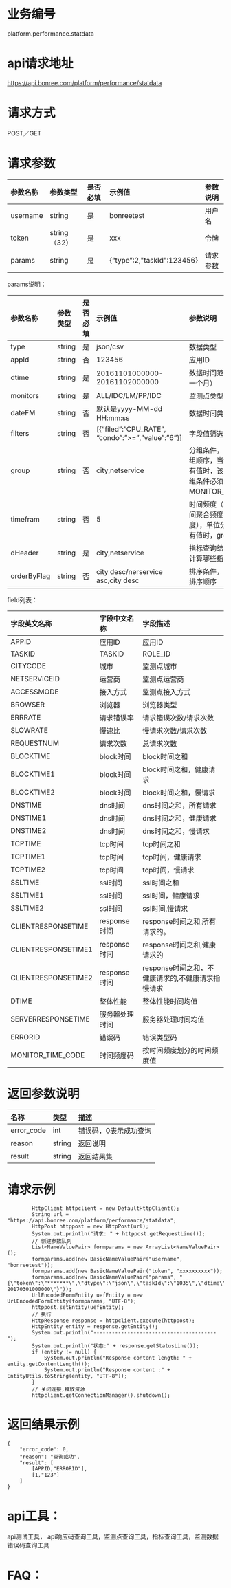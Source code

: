 # 业务编号

platform.performance.statdata

# api请求地址

https://api.bonree.com/platform/performance/statdata

# 请求方式

POST／GET

# 请求参数

| 参数名称 | 参数类型 | 是否必填 | 示例值 | 参数说明 |
| :--- | :--- | :--- | :--- | :--- |
| username | string | 是 | bonreetest | 用户名 |
| token | string（32） | 是 | xxx | 令牌 |
| params | string | 是 | {“type”:2,"taskId":123456} | 请求参数 |

params说明：

| 参数名称 | 参数类型 | 是否必填 | 示例值 | 参数说明 |
| :--- | :--- | :--- | :--- | :--- |
| type | string | 是 | json/csv | 数据类型 |
| appId | string | 否 | 123456 | 应用ID |
| dtime | string | 是 | 20161101000000-20161102000000 | 数据时间范围，（时间最长一个月） |
| monitors | string | 是 | ALL/IDC/LM/PP/IDC | 监测点类型 |
| dateFM | string | 否 | 默认是yyyy-MM-dd HH:mm:ss | 数据时间类型 |
| filters | string | 否 | \[{“filed”:”CPU\_RATE”, “condo”:”&gt;=”,”value”:”6”}\] | 字段值筛选条件 |
| group | string | 否 | city,netservice | 分组条件，字段顺序为分组顺序，当timefram参数有值时，该参数必填，分组条件必须包括MONITOR\_TIME\_CODE。 |
| timefram | string | 否 | 5 | 时间频度（查询结果的时间聚合频度，比如5分钟频度），单位分钟，当改参数有值时，group参数必填 |
| dHeader | string | 是 | city,netservice | 指标查询结果，可以指定计算哪些指标 |
| orderByFlag | string | 否 | city desc/nerservice asc,city desc | 排序条件，字段顺序就是排序顺序 |

field列表：

| 字段英文名称 | 字段中文名称 | 字段描述 |
| :--- | :--- | :--- |
| APPID | 应用ID | 应用ID |
| TASKID | TASKID | ROLE\_ID |
| CITYCODE | 城市 | 监测点城市 |
| NETSERVICEID | 运营商 | 监测点运营商 |
| ACCESSMODE | 接入方式 | 监测点接入方式 |
| BROWSER | 浏览器 | 浏览器类型 |
| ERRRATE | 请求错误率 | 请求错误次数/请求次数 |
| SLOWRATE | 慢速比 | 慢请求次数/请求次数 |
| REQUESTNUM | 请求次数 | 总请求次数 |
| BLOCKTIME | block时间 | block时间之和 |
| BLOCKTIME1 | block时间 | block时间之和，健康请求 |
| BLOCKTIME2 | block时间 | block时间之和，慢请求 |
| DNSTIME | dns时间 | dns时间之和，所有请求 |
| DNSTIME1 | dns时间 | dns时间之和，健康请求 |
| DNSTIME2 | dns时间 | dns时间之和，慢请求 |
| TCPTIME | tcp时间 | tcp时间之和 |
| TCPTIME1 | tcp时间 | tcp时间，健康请求 |
| TCPTIME2 | tcp时间 | tcp时间，慢请求 |
| SSLTIME | ssl时间 | ssl时间之和 |
| SSLTIME1 | ssl时间 | ssl时间，健康请求 |
| SSLTIME2 | ssl时间 | ssl时间,慢请求 |
| CLIENTRESPONSETIME | response时间 | response时间之和,所有请求的。 |
| CLIENTRESPONSETIME1 | response时间 | response时间之和,健康请求的 |
| CLIENTRESPONSETIME2 | response时间 | response时间之和，不健康请求的,不健康请求指慢请求 |
| DTIME | 整体性能 | 整体性能时间均值 |
| SERVERRESPONSETIME | 服务器处理时间 | 服务器处理时间均值 |
| ERRORID | 错误码 | 错误类型码 |
| MONITOR\_TIME\_CODE | 时间频度码 | 按时间频度划分的时间频度值 |

# 返回参数说明

| 名称 | 类型 | 描述 |
| :--- | :--- | :--- |
| error\_code | int | 错误码，0表示成功查询 |
| reason | string | 返回说明 |
| result | string | 返回结果集 |

# 请求示例

```
        HttpClient httpclient = new DefaultHttpClient();
        String url = "https://api.bonree.com/platform/performance/statdata";
        HttpPost httppost = new HttpPost(url);
        System.out.println("请求: " + httppost.getRequestLine());
        // 创建参数队列
        List<NameValuePair> formparams = new ArrayList<NameValuePair>();
        formparams.add(new BasicNameValuePair("username", "bonreetest"));
        formparams.add(new BasicNameValuePair("token", "xxxxxxxxxx"));
        formparams.add(new BasicNameValuePair("params", "{\"token\":\"*******\",\"dtype\":\"json\",\"taskId\":\"1035\",\"dtime\":\"20170201000000-20170301000000\"}"));
        UrlEncodedFormEntity uefEntity = new UrlEncodedFormEntity(formparams, "UTF-8");
        httppost.setEntity(uefEntity);
        // 执行
        HttpResponse response = httpclient.execute(httppost);
        HttpEntity entity = response.getEntity();
        System.out.println("----------------------------------------");
        System.out.println("状态:" + response.getStatusLine());
        if (entity != null) {
            System.out.println("Response content length: " + entity.getContentLength());
            System.out.println("Response content :" + EntityUtils.toString(entity, "UTF-8"));
        }
        // 关闭连接,释放资源
        httpclient.getConnectionManager().shutdown();
```

# 返回结果示例

```
{
    "error_code": 0,
    "reason": "查询成功",
    "result": [
        [APPID,"ERRORID"],
        [1,"123"]
    ]
}
```

# api工具：

api测试工具， api响应码查询工具，监测点查询工具，指标查询工具，监测数据错误码查询工具

# FAQ：



